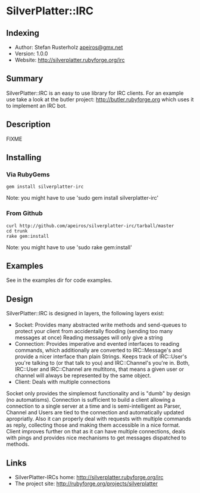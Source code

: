 
SilverPlatter::IRC
==================



Indexing
--------
* Author:  Stefan Rusterholz <apeiros@gmx.net>
* Version: 1.0.0
* Website: http://silverplatter.rubyforge.org/irc



Summary
-------
SilverPlatter::IRC is an easy to use library for IRC clients. For an example use
take a look at the butler project: http://butler.rubyforge.org which uses it to
implement an IRC bot.


Description
-----------
FIXME



Installing
----------
### Via RubyGems ###

	gem install silverplatter-irc

Note: you might have to use 'sudo gem install silverplatter-irc'

### From Github ###

	curl http://github.com/apeiros/silverplatter-irc/tarball/master
	cd trunk
	rake gem:install

Note: you might have to use 'sudo rake gem:install'



Examples
--------

See in the examples dir for code examples.



Design
------
SilverPlatter::IRC is designed in layers, the following layers exist:
* Socket:
	Provides many abstracted write methods and send-queues to protect your client from
	accidentally flooding (sending too many messages at once)
	Reading messages will only give a string
* Connection:
	Provides imperative and evented interfaces to reading commands, which additionally are converted
	to IRC::Message's and provide a nicer interface than plain Strings.
	Keeps track of IRC::User's you're talking to (or that talk to you) and IRC::Channel's you're in.
	Both, IRC::User and IRC::Channel are multitons, that means a given user or channel will always
	be represented by the same object.
* Client:
	Deals with multiple connections

Socket only provides the simplemost functionality and is "dumb" by design (no automatisms).
Connection is sufficient to build a client allowing a connection to a single server at a
time and is semi-intelligent as Parser, Channel and Users are tied to the connection and
automatically updated apropriatly. Also it can properly deal with requests with multiple
commands as reply, collecting those and making them accessible in a nice format.
Client improves further on that as it can have multiple connections, deals with pings
and provides nice mechanisms to get messages dispatched to methods.
	


Links
-----
* SilverPlatter-IRCs home: http://silverplatter.rubyforge.org/irc
* The project site: http://rubyforge.org/projects/silverplatter

